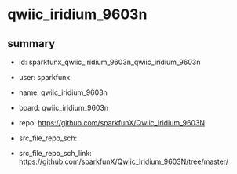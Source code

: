 # qwiic_iridium_9603n
 
## summary 
* id: sparkfunx_qwiic_iridium_9603n_qwiic_iridium_9603n
* user: sparkfunx
* name: qwiic_iridium_9603n
* board: qwiic_iridium_9603n
* repo: https://github.com/sparkfunX/Qwiic_Iridium_9603N



* src_file_repo_sch: 
* src_file_repo_sch_link: https://github.com/sparkfunX/Qwiic_Iridium_9603N/tree/master/




